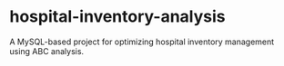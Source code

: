 # hospital-inventory-analysis
A MySQL-based project for optimizing hospital inventory management using ABC analysis.

